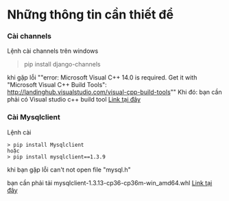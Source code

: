 # Những thông tin cần thiết để 

### Cài channels
 Lệnh cài channels trên windows 
   >pip install django-channels
   
   khi gặp lỗi 
   ""error: Microsoft Visual C++ 14.0 is required. Get it with "Microsoft Visual
C++ Build Tools": http://landinghub.visualstudio.com/visual-cpp-build-tools""
Khi đó:
bạn cần phải có Visual studio c++ build tool [Link tại đây](https://blogs.msdn.microsoft.com/vcblog/2017/11/02/visual-studio-build-tools-now-include-the-vs2017-and-vs2015-msvc-toolsets/)


### Cài Mysqlclient 
Lệnh cài 

    > pip install Mysqlclient
    hoặc
    > pip install mysqlclient==1.3.9
    
khi bạn gặp lỗi 
    can't not open file "mysql.h"
    
bạn cần phải tải mysqlclient-1.3.13-cp36-cp36m-win_amd64.whl [Link tại đây](https://github.com/PyMySQL/mysqlclient-python/releases)
